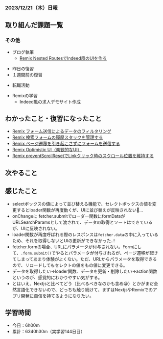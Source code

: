### 2023/12/21（木）日報
## 取り組んだ課題一覧

<!-- ### 11_Ruby_on_Rails
  - 001.2_railsでECサイトを作る
    - RailsでECサイトを作る 
      - プロモーションコード機能　確認待ち -> LGTM! -->
<!-- ### 13_Javascript
  - JavaScript Primer - 迷わないための入門書 #jsprimer
    - 第27章 ~ 第32章　完了 -->
<!-- ### 14_React
  - [【Next.js13】最新バージョンのNext.js13をマイクロブログ構築しながら基礎と本質を学ぶ講座 Udemy](https://www.udemy.com/course/nextjs13_learning_with_microblog) -->

### その他
- ブログ執筆
  - [Remix Nested RoutesでIndeed風のUIを作る](https://zenn.dev/jinku/articles/5219ca81cd7d4f)
<!-- - 模写コーディング
  - [作って学ぶコーディング学習サイト](https://code-step.com/)
    - [【入門編】recipemenu](https://github.com/imahoritatsuki/copyingCoding/tree/main/introductory-recipemenu/output) -->
<!-- - 関連書籍
  - [Good Code, Bad Code ～持続可能な開発のためのソフトウェアエンジニア的思考](https://amzn.asia/d/7NzMcZp) -->
<!-- - 関連記事・動画
  - [初心者プログラマが犯しがちな過ち25選](https://qiita.com/rana_kualu/items/379eefb3a40c6b44cb92) -->
- 昨日の復習
- １週間前の復習
<!-- - ポートフォリオサイトの作成
  - NotionAPiを使ってブログ記事を取得する -->
- 転職活動
<!-- - Pythonの学習
  - Progate -->
- Remixの学習
  - Indeed風の求人デモサイト作成

## わかったこと・復習になったこと
  <!-- - [Nextjs App Router におけるMiddlewareの基本](https://www.notion.so/Nextjs-App-Router-Middleware-c27539cabca8454d94d734d3fbbbcf32?pvs=4)（新） -->
  - [Remix フォーム送信によるデータのフィルタリング](https://www.notion.so/Remix-25eefc625aa34b69b3f6ce1d1433b22e?pvs=4)
  - [Remix 検索フォームの履歴スタックを管理する](https://www.notion.so/Remix-3b419c9c23f84dfab64b8420162e0ffe?pvs=4)
  - [Remix ページ遷移を引き起こさずにフォームを送信する](https://www.notion.so/Remix-cf09ddc60b514530b6bf16e3e48c862b?pvs=4)
  - [Remix Optimistic UI（楽観的なUI）](https://www.notion.so/Remix-Optimistic-UI-UI-16fe0b5f188040b5938623d3a73b2eee?pvs=4)
  - [Remix preventScrollResetでLinkクリック時のスクロール位置を維持する](https://www.notion.so/Remix-preventScrollReset-Link-16ccfadccf7f4ee6a5ede821aff30131?pvs=4)


## 次やること
  <!-- - 001.2_railsでECサイトを作る
    - RailsでECサイトを作る
  - 002_twitter_clone
    - Twitterクローンを作る
- 12_test
  - 002_RspecによるRailsテスト入門
  - 003_自動テスト
- 13_javascript
  - JavaScript Primer - 迷わないための入門書 #jsprimer
  - 課題:カレンダーをやる
  - 課題:ToDo Listをやる
- 14_React
  - 001_reactの公式チュートリアル
  - 001.1_モダンJavaScriptの基礎から始める挫折しないためのReact入門.
  - Reactに入門した人のためのもっとReactが楽しくなるステップアップコース完全版
  - 002_todo_list
  - 【Reactアプリ開発】3種類のReactアプリケーションを構築して、Reactの理解をさらに深めるステップアップ講座 | Udemy
  - ReactでTrelloクローンアプリケーションを作ってReactをマスターしよう！ | Udemy -->

## 感じたこと
- selectボックスの値によって並び替える機能で、セレクトボックスの値を変更するとloader関数が再度動くが、UIに並び替えが反映されない🤔...
- onChangeに fetcher.submitでローダー関数にformDataがURLSearchParamsとして渡されて、データの取得とソートはできているが、UIに反映されない。
- loader関数が再度呼ばれる際のレスポンスは`fetcher.data`の中に入っているため、それを取得しないとUIの更新ができなかった..!
- fetcher.formの場合、URLにパラメータが付与されない。Formにして、`.form.submit()`でやるとパラメータが付与されるが、ページ遷移が起きてしまってあまり体験がよくない。ただ、URLからパラメータを取得できるので、リロードしてもセレクトの値をもの値に変更できる。
- データを取得したい→loader関数、データを更新・削除したい→action関数 というのが、感覚的にわかりやすい気がする。
- とはいえ、Nextjsと比べてどう（比べるべきなのかも含め😀）とかがまだ全然言語化できないので、どっちも触り続けて、まずはNextjsやRemixでのアプリ開発に自信を持てるようになりたい。

## 学習時間
- 今日：6h00m
- 累計：6340h30m（実学習144日目）

